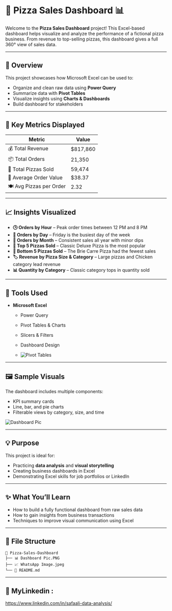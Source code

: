 # 🍕 Pizza Sales Dashboard 📊

Welcome to the **Pizza Sales Dashboard** project! This Excel-based dashboard helps visualize and analyze the performance of a fictional pizza business. From revenue to top-selling pizzas, this dashboard gives a full 360° view of sales data.

---

## 🧾 Overview

This project showcases how Microsoft Excel can be used to:

- Organize and clean raw data using **Power Query**
- Summarize data with **Pivot Tables**
- Visualize insights using **Charts & Dashboards**
- Build dashboard for stakeholders

---

## 📌 Key Metrics Displayed

| Metric                    | Value       |
|---------------------------|-------------|
| 💰 Total Revenue          | $817,860    |
| 📦 Total Orders           | 21,350      |
| 🍕 Total Pizzas Sold      | 59,474      |
| 🧾 Average Order Value    | $38.37      |
| 🍽️ Avg Pizzas per Order  | 2.32        |

---

## 📈 Insights Visualized

- **🕒 Orders by Hour** – Peak order times between 12 PM and 8 PM
- **📅 Orders by Day** – Friday is the busiest day of the week
- **📆 Orders by Month** – Consistent sales all year with minor dips
- **🍕 Top 5 Pizzas Sold** – Classic Deluxe Pizza is the most popular
- **🥴 Bottom 5 Pizzas Sold** – The Brie Carre Pizza had the fewest sales
- **🏷️ Revenue by Pizza Size & Category** – Large pizzas and Chicken category lead revenue
- **📊 Quantity by Category** – Classic category tops in quantity sold

---

## 🔧 Tools Used

- **Microsoft Excel**
  - Power Query
  - Pivot Tables & Charts
  - Slicers & Filters
  - Dashboard Design
 
  - ![Pivot Tables](https://github.com/user-attachments/assets/19e34f7f-490b-4bb7-9fda-d8153e5cb027)

---

## 🖼️ Sample Visuals

The dashboard includes multiple components:
- KPI summary cards
- Line, bar, and pie charts
- Filterable views by category, size, and time

![Dashboard Pic](https://github.com/user-attachments/assets/33408a36-45f1-4aa9-9503-895d74056843)

---

## 💡 Purpose

This project is ideal for:
- Practicing **data analysis** and **visual storytelling**
- Creating business dashboards in Excel
- Demonstrating Excel skills for job portfolios or LinkedIn

---

## ✨ What You’ll Learn

- How to build a fully functional dashboard from raw sales data
- How to gain insights from business transactions
- Techniques to improve visual communication using Excel

---

## 📂 File Structure

```
📁 Pizza-Sales-Dashboard
├── 📊 Dashboard Pic.PNG
├── 📈 WhatsApp Image.jpeg
└── 📄 README.md
```

---

## 🙌 MyLinkedin :
https://www.linkedin.com/in/safaali-data-analysis/
